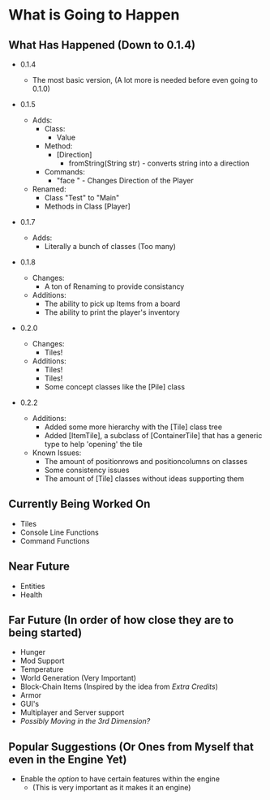 # What is Going to Happen

## What Has Happened (Down to 0.1.4)
* 0.1.4
	* The most basic version, (A lot more is needed before even going to 0.1.0)
* 0.1.5
	* Adds:
		* Class:
			* Value
		* Method:
			* [Direction]
				* fromString(String str) - converts string into a direction
		* Commands:
			* "face <direction>" - Changes Direction of the Player
	* Renamed:
		* Class "Test" to "Main"
		* Methods in Class [Player]

* 0.1.7
	* Adds:
		* Literally a bunch of classes (Too many)
* 0.1.8
	* Changes:
		* A ton of Renaming to provide consistancy
	* Additions:	
		* The ability to pick up Items from a board
		* The ability to print the player's inventory
		
* 0.2.0
	* Changes:
		* Tiles!
	* Additions: 
		* Tiles!
		* Tiles!
		* Some concept classes like the [Pile] class
		
* 0.2.2
	* Additions:
		* Added some more hierarchy with the [Tile] class tree
		* Added [ItemTile], a subclass of [ContainerTile] that has a generic type to help 'opening' the tile
	* Known Issues:
		* The amount of positionrows and positioncolumns on classes
		* Some consistency issues
		* The amount of [Tile] classes without ideas supporting them

## Currently Being Worked On
* Tiles
* Console Line Functions
* Command Functions

## Near Future
* Entities
* Health

## Far Future (In order of how close they are to being started)
* Hunger
* Mod Support
* Temperature
* World Generation (Very Important)
* Block-Chain Items (Inspired by the idea from *Extra Credits*)
* Armor
* GUI's
* Multiplayer and Server support
* *Possibly Moving in the 3rd Dimension?*

## Popular Suggestions (Or Ones from Myself that even in the Engine Yet)
* Enable the *option* to have certain features within the engine
	* (This is very important as it makes it an engine)
